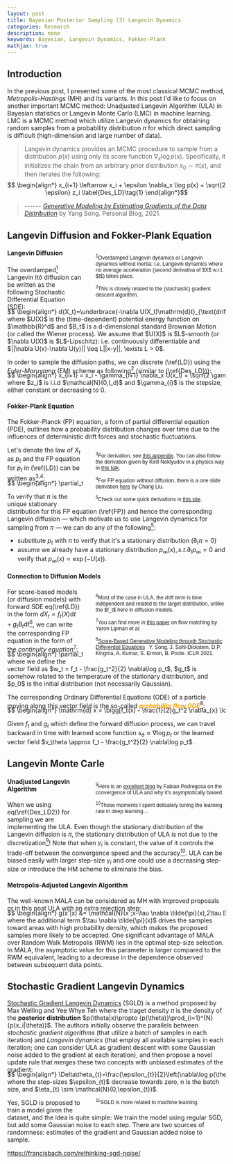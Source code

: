 ```yaml
---
layout: post
title: Bayesian Posterior Sampling (3) Langevin Dynamics
categories: Research
description: none
keywords: Bayesian, Langevin Dynamics, Fokker-Plank
mathjax: true
---
```


<style>
    .sidebar {
        float: right; /* Align the sidebar to the right */
        width: 300px; /* Set the width of the sidebar */
        font-family: sans-serif, monospace; /* Example font-family for a light font */
        margin-left: 30px; /* Add margin to the left of the sidebar */
    }
</style>

## Introduction
In the previous post, I presented some of the most classical MCMC method, _Metropolis-Hastings_ (MH) and its variants.
In this post I'd like to focus on another important MCMC method: Unadjusted Langevin Algorithm (ULA) in Bayesian statistics or Langevin Monte Carlo (LMC) in machine learning. LMC is a MCMC method which utilize Langevin dynamics for obtaining random samples from a probability distribution $\pi$ for which direct sampling is difficult (high-dimension and large number of data).

> Langevin dynamics provides an MCMC procedure to sample from a distribution $p(x)$ using only its score function $\nabla_x \log p(x)$. Specifically, it initializes the chain from an arbitrary prior distribution $x_0 \sim \pi(x)$, and then iterates the following:
> <div style="overflow-x: auto; white-space: nowrap; margin-top: -20px;">
$$ 
    \begin{align*}
    x_{i+1} \leftarrow x_i + \epsilon \nabla_x \log p(x) + \sqrt{2 \epsilon} z_i \label{Des_LD}\tag{1}
    \end{align*}$$ </div>
>
> ------ [_Generative Modeling by Estimating Gradients of the Data Distribution_](https://yang-song.net/blog/2021/score/) by Yang Song. Personal Blog, 2021.

## Langevin Diffusion and Fokker-Plank Equation
<div class="sidebar">
    <div style="font-size: 12px;">
        <p style='margin-bottom: 5px;' id="overdamp">
            <sup>1</sup>Overdamped Langevin dynamics or Langevin dynamics without inertia: i.e. Langevin dynamics where no average acceleration (second derivativa of $X$ w.r.t. $t$) takes place.</p>
        <p style='margin-bottom: 5px;' id="GD">
            <sup>2</sup>This is closely related to the (stochastic) gradient descent algorithm.</p>
    </div>
</div>

#### Langevin Diffusion
The overdamped<a href="#overdamp"><sup>1</sup></a> Langevin Itô diffusion can be written as the following Stochastic Differential Equation (SDE):
<div style="overflow-x: auto; white-space: nowrap; margin-top: -20px;">
$$ 
    \begin{align*}
    d{X_t}=\underbrace{-\nabla U(X_t)\mathrm{d}t}_{\text{drift term}} + \underbrace{\sqrt {2}{B_t}\mathrm{d}t}_{\text{diffusion term}},  \quad X_0\sim p_0 \label{LD}\tag{2}
    \end{align*}
$$
</div>
where $U(X)$ is the (time-dependent) potential energy function on $\mathbb{R}^d$ and $B_t$ is a d-dimensional standard Brownian Motion (or called the Wiener process). We assume that $U(X)$ is $L$-smooth (or $\nabla U(X)$ is $L$-Lipschitz): i.e. continuously
differentiable and $||\nabla U(x)-\nabla U(y)|| \leq L||x-y||, \exists L > 0$.

<!-- 
**Optimization**: find the minimum $min_{x\in \mathbb{R}^d} U(x)$ | **Sampling**: draw samples from the density $\pi(x)\propto e^{-U(x)}$
 -->

<!-- In our case, we have $\pi(x)=\frac{\exp(-\beta U(x))}{Z}$.  -->
In order to sample the diffusion paths, we can discrete (\ref{LD}) using the _Euler-Maruyama_ (EM) scheme as following<a href="#GD"><sup>2</sup></a> (similar to (\ref{Des_LD})):
<div style="overflow-x: auto; white-space: nowrap; margin-top: -20px;">
$$ 
    \begin{align*}
    x_{i+1} = x_i - \gamma_{i+1} \nabla_x U(x_i) + \sqrt{2 \gamma_{i+1}} z_i \label{Des_LD2}\tag{3}
    \end{align*}
$$
</div>
where $z_i$ is i.i.d $\mathcal{N}(0,I_d)$ and $\gamma_{i}$ is the stepsize, either constant or decreasing to 0.

#### Fokker-Plank Equation
The Fokker-Planck (FP) equation, a form of partial differential equation (PDE), outlines how a probability distribution changes over time due to the influences of deterministic drift forces and stochastic fluctuations.

<div class="sidebar">
    <div style="font-size: 12px;">
        <p style='margin-bottom: 10px;' id="FP">
        <sup>3</sup>For derivation, see <a href="https://sites.me.ucsb.edu/~moehlis/moehlis_papers/appendix.pdf">this appendix</a>. You can also follow the derivation given by Kirill Neklyudov in a physics way in <a href="https://www.youtube.com/watch?v=3-KzIjoFJy4">this talk</a>.</p>
        <p style='margin-bottom: 10px;' id="FP2">
        <sup>4</sup>For FP equation without diffusion, there is a one slide derivation <a href="https://changliu00.github.io/static/d_mcmc.pdf">here</a> by Chang Liu.</p>
        <p style='margin-bottom: 10px;' id="Stationary">
        <sup>5</sup>Check out some quick derivations in <a href="https://stats.stackexchange.com/questions/414574/reconciling-langevin-mc-methods-as-one-step-hmc-versus-as-diffusion-or-brownian">this site</a>.</p>
    </div>
</div>

Let's denote the law of $X_t$ as $p_t$ and the FP equation for $p_t$ in (\ref{LD}) can be written as<a href="#FP"><sup>3</sup></a><sup>,</sup><a href="#FP2"><sup>4</sup></a>:
<div style="overflow-x: auto; white-space: nowrap; margin-top: -20px;">
$$ 
    \begin{align*}
    \partial_t p_t = \nabla\cdot(p_t\nabla U) + \Delta p_t \label{FP}\tag{4}
    \end{align*}
$$
</div>

To verify that $\pi$ is the unique stationary distribution for this FP equation (\ref{FP}) and hence the corresponding Langevin diffusion — which motivate us to use Langevin dynamics for sampling from $\pi$ — we can do any of the following<a href="#Stationary"><sup>5</sup></a>:
- substitute $p_t$ with $\pi$ to verify that it's a stationary distribution ($\partial_t \pi = 0$) 
- assume we already have a stationary distribution $p_\infty(x), s.t. \partial_t p_\infty=0$ and verify that $p_\infty(x) \propto \exp(-U(x))$. 
<!-- The readers are encouraged to try both as exercise. -->

#### Connection to Diffusion Models
<div class="sidebar">
    <div style="font-size: 12px;">
        <p style='margin-bottom: 10px;' id="SDE">
        <sup>6</sup>Most of the case in ULA, the <em>drift term</em> is time independent and related to the target distribution, unlike the $f_t$ here in diffusion models.</p>
        <p style='margin-bottom: 10px;' id="FM">
        <sup>7</sup>You can find more in <a href="https://openreview.net/forum?id=PqvMRDCJT9t">this paper</a> on flow matching by Yaron Lipman <em>et al</em>.</p>
        <p style='margin-bottom: 10px;' id="PFODE">
        <sup>8</sup><a href="https://openreview.net/forum?id=PxTIG12RRHS">Score-Based Generative Modeling through Stochastic Differential Equations</a>  Y. Song, J. Sohl-Dickstein, D.P. Kingma, A. Kumar, S. Ermon, B. Poole. ICLR 2021.</p>
    </div>
</div>

For score-based models (or diffusion models) with forward SDE eq(\ref{LD}) in the form $d{X_t}={f_t(X)\mathrm{d}t} + {g_t{B_t}\mathrm{d}t}$<a href="#SDE"><sup>6</sup></a>, we can write the corresponding FP equation in the form of the _continuity equation_<a href="#FM"><sup>7</sup></a>:
<div style="overflow-x: auto; white-space: nowrap; margin-top: -20px;">
$$ 
    \begin{align*}
    \partial_t p_t = -\nabla\cdot(f_t p_t) + \frac{g_t^2}{2}\Delta p_t = -\nabla\cdot((f_t - \frac{g_t^2}{2} \nabla\log p_t) p_t) \label{FP2}\tag{5}
    \end{align*}
$$
</div>
where we define the vector field as $w_t = f_t - \frac{g_t^2}{2} \nabla\log p_t$, $g_t$ is somehow related to the temperature of the stationary distribution, and $p_0$ is the initial distribution (not necessarily Gaussian).

The corresponding Ordinary Differential Equations (ODE) of a particle moving along this vector field is the so-called <span style="color:#FFA000"><em>**probability flow ODE**</em></span><a href="#PFODE"><sup>8</sup></a>:
<div style="overflow-x: auto; white-space: nowrap; margin-top: -20px;">
$$ 
    \begin{align*}
    \mathrm{d} x = \bigg[f_t(x) - \frac{1}{2}g_t^2 \nabla_{x} \log p_t({x})\bigg] \mathrm{d}t \quad \Longleftrightarrow \quad \frac{\mathrm{d}x}{\mathrm{d}t} = v_t \label{prob_ode} \tag{6}
    \end{align*}
$$
</div>

Given $f_t$ and $g_t$ which define the forward diffusion process, we can travel backward in time with learned score function $s_\theta \approx \nabla \log p_t$ or the learned vector field $v_\theta \approx f_t - \frac{g_t^2}{2} \nabla\log p_t$.

## Langevin Monte Carle

<div class="sidebar">
    <div style="font-size: 12px;">
        <p style='margin-bottom: 10px;' id="ulaq">
        <sup>9</sup>Here is an <a href="https://fa.bianp.net/blog/2023/ulaq/">excellent blog</a> by Fabian Pedregosa on the convergence of ULA and why it's asymptotically biased.</p>
        <p style='margin-bottom: 10px;' id="lr">
        <sup>10</sup>Those moments I spent delicately tuning the learning rate in deep learning....</p>
    </div>
</div>

#### Unadjusted Langevin Algorithm

When we using eq(\ref{Des_LD2}) for sampling we are implementing the ULA.
Even though the stationary distribution of the Langevin diffusion is $\pi$, the stationary distribution of ULA is not due to the discretization<a href="#ulaq"><sup>9</sup></a>!
Note that when $\gamma_i$ is constant, the value of it controls the trade-off between the convergence speed and the accuracy<a href="#lr"><sup>10</sup></a>. 
ULA can be biased easily with larger step-size $\gamma_i$ and one could use a decreasing step-size or introduce the HM scheme to eliminate the bias.

<!-- The idea is that we have a great proposals and do not need decision rules anymore. -->

#### Metropolis-Adjusted Langevin Algorithm
The well-known MALA can be considered as MH with improved proposals or in this post ULA with an extra rejection step:
<div style="overflow-x: auto; white-space: nowrap; margin-top: -20px;">
$$ 
    \begin{align*}
        g(x'|x) &= \mathcal{N}(x';x-\tau \nabla \tilde{\pi}(x),2\tau I) \\
        p_{\mathrm{accept}}(x') &= \min (1,\alpha) =\min \left(1, \frac{\tilde\pi\left(x^{\prime}\right) g\left(x | x^{\prime}\right)}{\tilde\pi(x) g\left(x^{\prime} | x\right)}\right)  \label{MALA}\tag{7}
    \end{align*}
$$
</div>
where the additional term $\tau \nabla \tilde{\pi}(x)$ drives the samples toward areas with high probability density, which makes the proposed samples more likely to be accepted. One significant advantage of MALA over Random Walk Metropolis (RWM) lies in the optimal step-size selection. In MALA, the asymptotic value for this parameter is larger compared to the RWM equivalent, leading to a decrease in the dependence observed between subsequent data points.


## Stochastic Gradient Langevin Dynamics
[Stochastic Gradient Langevin Dynamics](https://www.stats.ox.ac.uk/~teh/research/compstats/WelTeh2011a.pdf) (SGLD) is a method proposed by Max Welling and Yee Whye Teh where the traget density $\pi$ is the density of the **posterior distribution** $p(\theta|x)\propto {p(\theta)}\prod_{i=1}^{N}{p(x_i|\theta)}$. The authors initially observe the parallels between _stochastic gradient algorithms_ (that utilize a batch of samples in each iteration) and _Langevin dynamics_ (that employ all available samples in each iteration; one can consider ULA as gradient descent with some Gaussian noise added to the gradient at each iteration), and then propose a novel update rule that merges these two concepts with unbiased estimates of the gradient:
<div style="overflow-x: auto; white-space: nowrap; margin-top: -20px;">
$$ 
    \begin{align*}
        \Delta\theta_{t}=\frac{\epsilon_{t}}{2}\left(\nabla\log p(\theta_{t})+\frac{N}{n}\sum_{i=1}^{n}\nabla\log p(x_{t i}|\theta_{t})\right)+\eta_{t}  \label{SGLD}\tag{8}
    \end{align*}
$$
</div>
where the step-sizes $\epsilon_{t}$ decrease towards zero, n is the batch size, and $\eta_{t} \sim \mathcal{N}(0,\epsilon_{t})$.

<div class="sidebar">
    <div style="font-size: 12px;">
        <p style='margin-bottom: 10px;' id="SGLD_ML">
        <sup>11</sup>SGLD is more related to machine learning.</p>
    </div>
</div>

Yes, SGLD is proposed to train a model given the dataset, and the idea is quite simple: We train the model using regular SGD, but add some Gaussian noise to each step. There are two sources of randomness: estimates of the gradient and Gaussian added noise to sample.

https://francisbach.com/rethinking-sgd-noise/

<!-- https://www.weideng.org/posts/CSGLD/ Dynamic Importance Sampling address the local trap issue. -->

<!-- ## Remarks -->
